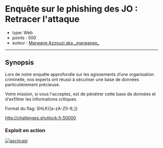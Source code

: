 # Enquête sur le phishing des JO : Retracer l'attaque

* type: Web
* points : 500
* auteur : [Marwane Azzouzi aka \_marwanee\_](https://www.linkedin.com/in/marwane-azzouzi1) 

---

## Synopsis
Lors de notre enquête approfondie sur les agissements d’une organisation criminelle, nos experts ont réussi à sécuriser une base de données particulièrement précieuse.

Votre mission, si vous l'acceptez, est de pénétrer cette base de données et d'exfiltrer les informations critiques.

Format du flag: SHLK{[a-zA-Z0-9_]}

http://challenges.shutlock.fr:50000

### Exploit en action
[![asciicast](https://asciinema.org/a/fmbzkYl2oU2kRNr4LAs7Ee8pp.svg)](https://asciinema.org/a/fmbzkYl2oU2kRNr4LAs7Ee8pp)
